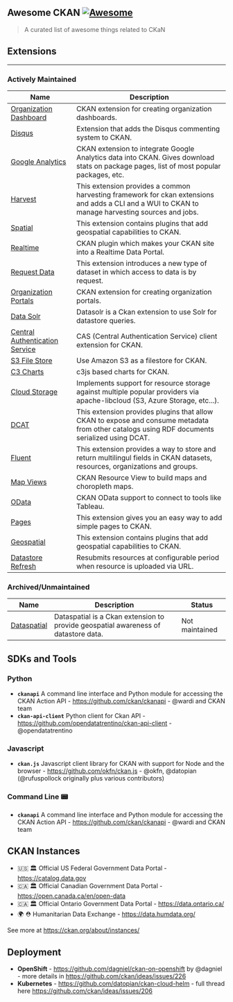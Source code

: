 ## Awesome CKAN [![Awesome](https://cdn.rawgit.com/sindresorhus/awesome/d7305f38d29fed78fa85652e3a63e154dd8e8829/media/badge.svg)](https://github.com/sindresorhus/awesome)

> A curated list of awesome things related to CKaN

## Extensions

----------------

### Actively Maintained

| Name | Description |
|---|---|
| [Organization Dashboard](https://github.com/ViderumGlobal/ckanext-orgdashboards) | CKAN extension for creating organization dashboards.
| [Disqus](https://github.com/ckan/ckanext-disqus) | Extension that adds the Disqus commenting system to CKAN.
| [Google Analytics](https://github.com/ckan/ckanext-googleanalytics) | CKAN extension to integrate Google Analytics data into CKAN. Gives download stats on package pages, list of most popular packages, etc.
| [Harvest](https://github.com/ckan/ckanext-harvest) | This extension provides a common harvesting framework for ckan extensions and adds a CLI and a WUI to CKAN to manage harvesting sources and jobs.
| [Spatial](https://github.com/ckan/ckanext-spatial) | This extension contains plugins that add geospatial capabilities to CKAN.
| [Realtime](https://github.com/alexandrainst/ckanext-realtime) | CKAN plugin which makes your CKAN site into a Realtime Data Portal.
| [Request Data](https://github.com/ViderumGlobal/ckanext-requestdata) | This extension introduces a new type of dataset in which access to data is by request.
| [Organization Portals](https://github.com/ViderumGlobal/ckanext-orgportals) | CKAN extension for creating organization portals.
| [Data Solr](https://github.com/NaturalHistoryMuseum/ckanext-datasolr) | Datasolr is a Ckan extension to use Solr for datastore queries.
| [Central Authentication Service](https://github.com/keitaroinc/ckanext-cas) | CAS (Central Authentication Service) client extension for CKAN.
| [S3 File Store](https://github.com/keitaroinc/ckanext-s3filestore) | Use Amazon S3 as a filestore for CKAN.
| [C3 Charts](https://github.com/ViderumGlobal/ckanext-c3charts) | c3js based charts for CKAN.
| [Cloud Storage](https://github.com/TkTech/ckanext-cloudstorage) | Implements support for resource storage against multiple popular providers via apache-libcloud (S3, Azure Storage, etc...).
| [DCAT](https://github.com/ckan/ckanext-dcat) | This extension provides plugins that allow CKAN to expose and consume metadata from other catalogs using RDF documents serialized using DCAT.
| [Fluent](https://github.com/ckan/ckanext-fluent) | This extension provides a way to store and return multilingul fields in CKAN datasets, resources, organizations and groups.
| [Map Views](https://github.com/ckan/ckanext-mapviews) | CKAN Resource View to build maps and choropleth maps.
| [OData](https://github.com/jqnatividad/ckanext-odata) | CKAN OData support to connect to tools like Tableau.
| [Pages](https://github.com/ckan/ckanext-pages) | This extension gives you an easy way to add simple pages to CKAN.
| [Geospatial](https://github.com/ckan/ckanext-spatial) | This extension contains plugins that add geospatial capabilities to CKAN.
| [Datastore Refresh](https://github.com/salsadigitalauorg/ckanext-datastore-refresh) | Resubmits resources at configurable period when resource is uploaded via URL.

### Archived/Unmaintained

| Name | Description | Status |
|---|---|---|
| [Dataspatial](https://github.com/NaturalHistoryMuseum/ckanext-dataspatial) | Dataspatial is a Ckan extension to provide geospatial awareness of datastore data. | Not maintained

## SDKs and Tools

### Python

* **`ckanapi`** A command line interface and Python module for accessing the CKAN Action API - https://github.com/ckan/ckanapi - @wardi and CKAN team
* **`ckan-api-client`** Python client for Ckan API - https://github.com/opendatatrentino/ckan-api-client - @opendatatrentino

### Javascript

* **`ckan.js`** Javascript client library for CKAN with support for Node and the browser - https://github.com/okfn/ckan.js - @okfn, @datopian (@rufuspollock originally plus various contributors)

### Command Line 📟 

* **`ckanapi`** A command line interface and Python module for accessing the CKAN Action API - https://github.com/ckan/ckanapi - @wardi and CKAN team

## CKAN Instances

* 🇺🇸 🏛️ Official US Federal Government Data Portal - https://catalog.data.gov 
* 🇨🇦 🏛️ Official Canadian Government Data Portal - https://open.canada.ca/en/open-data
* 🇨🇦 🏛️ Official Ontario Government Data Portal - https://data.ontario.ca/
* 🌍 ⛑️ Humanitarian Data Exchange - https://data.humdata.org/

See more at https://ckan.org/about/instances/

## Deployment

* **OpenShift** - https://github.com/dagniel/ckan-on-openshift by @dagniel - more details in https://github.com/ckan/ideas/issues/226
* **Kubernetes** - https://github.com/datopian/ckan-cloud-helm - full thread here https://github.com/ckan/ideas/issues/206
